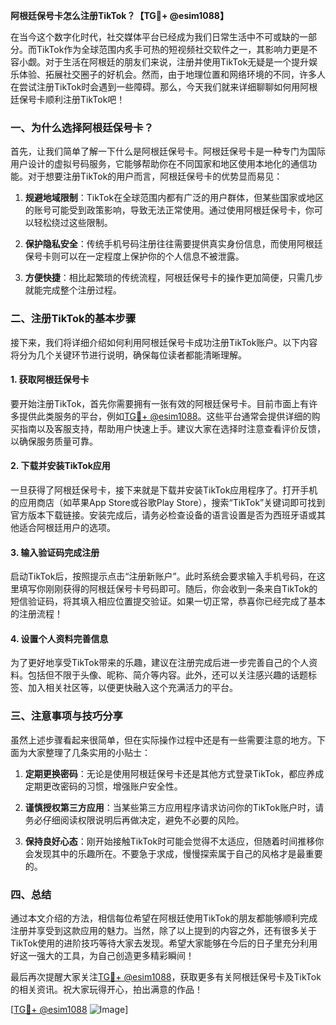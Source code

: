 **阿根廷保号卡怎么注册TikTok？【TG💪+ @esim1088】**

在当今这个数字化时代，社交媒体平台已经成为我们日常生活中不可或缺的一部分。而TikTok作为全球范围内炙手可热的短视频社交软件之一，其影响力更是不容小觑。对于生活在阿根廷的朋友们来说，注册并使用TikTok无疑是一个提升娱乐体验、拓展社交圈子的好机会。然而，由于地理位置和网络环境的不同，许多人在尝试注册TikTok时会遇到一些障碍。那么，今天我们就来详细聊聊如何用阿根廷保号卡顺利注册TikTok吧！

### 一、为什么选择阿根廷保号卡？

首先，让我们简单了解一下什么是阿根廷保号卡。阿根廷保号卡是一种专门为国际用户设计的虚拟号码服务，它能够帮助你在不同国家和地区使用本地化的通信功能。对于想要注册TikTok的用户而言，阿根廷保号卡的优势显而易见：

1. **规避地域限制**：TikTok在全球范围内都有广泛的用户群体，但某些国家或地区的账号可能受到政策影响，导致无法正常使用。通过使用阿根廷保号卡，你可以轻松绕过这些限制。
   
2. **保护隐私安全**：传统手机号码注册往往需要提供真实身份信息，而使用阿根廷保号卡则可以在一定程度上保护你的个人信息不被泄露。

3. **方便快捷**：相比起繁琐的传统流程，阿根廷保号卡的操作更加简便，只需几步就能完成整个注册过程。

### 二、注册TikTok的基本步骤

接下来，我们将详细介绍如何利用阿根廷保号卡成功注册TikTok账户。以下内容将分为几个关键环节进行说明，确保每位读者都能清晰理解。

#### 1. 获取阿根廷保号卡

要开始注册TikTok，首先你需要拥有一张有效的阿根廷保号卡。目前市面上有许多提供此类服务的平台，例如[TG💪+ @esim1088](https://t.me/s/esim1088)。这些平台通常会提供详细的购买指南以及客服支持，帮助用户快速上手。建议大家在选择时注意查看评价反馈，以确保服务质量可靠。

#### 2. 下载并安装TikTok应用

一旦获得了阿根廷保号卡，接下来就是下载并安装TikTok应用程序了。打开手机的应用商店（如苹果App Store或谷歌Play Store），搜索“TikTok”关键词即可找到官方版本下载链接。安装完成后，请务必检查设备的语言设置是否为西班牙语或其他适合阿根廷用户的选项。

#### 3. 输入验证码完成注册

启动TikTok后，按照提示点击“注册新账户”。此时系统会要求输入手机号码，在这里填写你刚刚获得的阿根廷保号卡号码即可。随后，你会收到一条来自TikTok的短信验证码，将其填入相应位置提交验证。如果一切正常，恭喜你已经完成了基本的注册流程！

#### 4. 设置个人资料完善信息

为了更好地享受TikTok带来的乐趣，建议在注册完成后进一步完善自己的个人资料。包括但不限于头像、昵称、简介等内容。此外，还可以关注感兴趣的话题标签、加入相关社区等，以便更快融入这个充满活力的平台。

### 三、注意事项与技巧分享

虽然上述步骤看起来很简单，但在实际操作过程中还是有一些需要注意的地方。下面为大家整理了几条实用的小贴士：

1. **定期更换密码**：无论是使用阿根廷保号卡还是其他方式登录TikTok，都应养成定期更改密码的习惯，增强账户安全性。
   
2. **谨慎授权第三方应用**：当某些第三方应用程序请求访问你的TikTok账户时，请务必仔细阅读权限说明后再做决定，避免不必要的风险。

3. **保持良好心态**：刚开始接触TikTok时可能会觉得不太适应，但随着时间推移你会发现其中的乐趣所在。不要急于求成，慢慢探索属于自己的风格才是最重要的。

### 四、总结

通过本文介绍的方法，相信每位希望在阿根廷使用TikTok的朋友都能够顺利完成注册并享受到这款应用的魅力。当然，除了以上提到的内容之外，还有很多关于TikTok使用的进阶技巧等待大家去发现。希望大家能够在今后的日子里充分利用好这一强大的工具，为自己创造更多精彩瞬间！

最后再次提醒大家关注[TG💪+ @esim1088](https://t.me/s/esim1088)，获取更多有关阿根廷保号卡及TikTok的相关资讯。祝大家玩得开心，拍出满意的作品！

[[TG💪+ @esim1088](https://t.me/s/esim1088) ![Image](https://i.postimg.cc/4NQfJmqS/Snipaste-2025-05-13-00-14-12.png)]